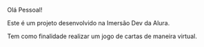Olá Pessoal!

Este é um projeto desenvolvido na Imersão Dev da Alura.
<p>Tem como finalidade realizar um jogo de cartas de maneira virtual.</p>
